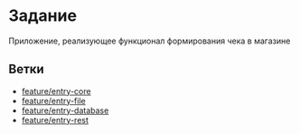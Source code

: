 # Задание
Приложение, реализующее функционал формирования чека в магазине
## Ветки 
- [feature/entry-core](https://github.com/pashpashovich/TestTask/tree/feature/entry-core)
- [feature/entry-file](https://github.com/pashpashovich/TestTask/blob/feature/entry-file/README.md)
- [feature/entry-database](https://github.com/pashpashovich/TestTask/tree/feature/entry-database)
- [feature/entry-rest](https://github.com/pashpashovich/TestTask/blob/feature/entry-rest/README.md)


